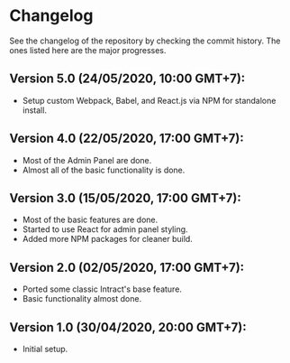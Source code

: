 # Changelog
See the changelog of the repository by checking the commit history. The ones listed here are the major progresses.

## Version 5.0 (24/05/2020, 10:00 GMT+7):
* Setup custom Webpack, Babel, and React.js via NPM for standalone install.

## Version 4.0 (22/05/2020, 17:00 GMT+7):
* Most of the Admin Panel are done.
* Almost all of the basic functionality is done.

## Version 3.0 (15/05/2020, 17:00 GMT+7):
* Most of the basic features are done.
* Started to use React for admin panel styling.
* Added more NPM packages for cleaner build.

## Version 2.0 (02/05/2020, 17:00 GMT+7):
* Ported some classic Intract's base feature.
* Basic functionality almost done.

## Version 1.0 (30/04/2020, 20:00 GMT+7):
* Initial setup.
